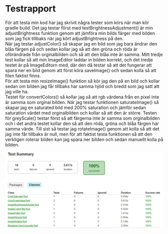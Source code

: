 # Testrapport

För att testa min kod har jag skrivit några tester som körs när man kör gradle build. Det jag testar först med testBrightnessAdjustment() är min adjustBrightness funktion genom att jämföra min bilds färger med bilden som jag fick tillbaks när jag kört adjustBrightness på den.  
När jag testar adjustColor() så skapar jag en bild som jag bara ändrar den blåa färgen på och sedan kollar jag så att den gröna och röda är oförändrade från orginalbilden och så att den blåa inte är samma.
Mitt tredje test kollar så att min ImageEditor laddar in bilden korrekt, och det tredje testet är på ImageEditorn med, där den då testar så att det fungerar att spara ner en bild genom att först köra saveImage() och sedan kolla så att filen faktist finns.  
För att testa min resizeImage() funktion så kör jag den på en bild och kollar sedan om bilden jag får tillbaks har samma hjöd och bredd som jag satt att jag ville ha.  
Testet för convertColors() så kollar jag så att rgb värdena från en pixel inte är samma som orginal bilden.
När jag testar funktionen saturateImage() så skapar jag en saturated bild med 200% saturation och jämför sedan saturation värdet med orginalbilden och kollar så att den är större.
Testen för greyScale() testar först så att färgerna inte är samma som orginalbilden och i det andra testet kollar den så att den röda, gröna och blåa färgen har samma värde.
Till sist så testar jag rotateImage() genom att kolla så att det jag inte får tillbaks är null, men för att faktist testa funktionen så att den verkligen roterar bilden kan jag spara ner bilden och sedan manuellt kolla på bilden.

![Picture of tests](images/test.png)
